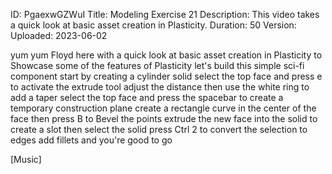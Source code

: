ID: PgaexwGZWuI
Title: Modeling Exercise 21
Description: This video takes a quick look at basic asset creation in Plasticity.
Duration: 50
Version: 
Uploaded: 2023-06-02

yum yum Floyd here with a quick look at
basic asset creation in Plasticity to
Showcase some of the features of
Plasticity let's build this simple
sci-fi component start by creating a
cylinder solid select the top face and
press e to activate the extrude tool
adjust the distance then use the white
ring to add a taper
select the top face and press the
spacebar to create a temporary
construction plane create a rectangle
curve in the center of the face then
press B to Bevel the points extrude the
new face into the solid to create a slot
then select the solid press Ctrl 2 to
convert the selection to edges add
fillets and you're good to go

[Music]
